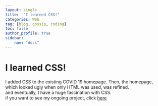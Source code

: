 ```yaml
---
layout: single
title:  "I learned CSS!"
categories: Web
tag: [blog, gossip, coding]
toc: false
author_profile: true
sidebar:
    nav: "docs"
---
```


# I learned CSS!
I added CSS to the existing COVID 19 homepage. Then, the homepage, which looked ugly when only HTML was used, was refined.<br>
and eventually, I have a huge fascination with CSS.<br>
if you want to see my ongoing project, click [here](https://majorwallet.github.io/COVID19_HTML/index.html)<br>